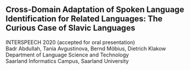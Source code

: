 ## Cross-Domain Adaptation of Spoken Language Identification for Related Languages: The Curious Case of Slavic Languages


INTERSPEECH 2020 (accepted for oral presentation) <br/>
Badr Abdullah, Tania Avgustinova, Bernd Möbius, Dietrich Klakow <br/>
Department of Language Science and Technology <br/>
Saarland Informatics Campus, Saarland University
